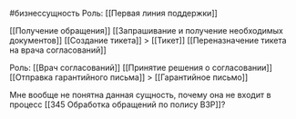 #бизнессущность 
Роль: [[Первая линия поддержки]]

[[Получение обращения]]
[[Запрашивание и получение необходимых документов]]
[[Создание тикета]] > [[Тикет]]
[[Переназначение тикета на врача согласований]]

Роль: [[Врач согласований]]
[[Принятие решения о согласовании]]
[[Отправка гарантийного письма]] > [[Гарантийное письмо]]

Мне вообще не понятна данная сущность, почему она не входит в процесс [[345 Обработка обращений по полису ВЗР]]?